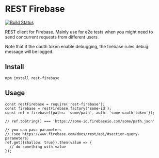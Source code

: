 # REST Firebase

[![Build Status](https://travis-ci.org/dinoboff/rest-firebase.svg?branch=master)](https://travis-ci.org/dinoboff/rest-firebase)

REST client for Firebase. Mainly use for e2e tests when you might need to send
concurrent requests from different users.

Note that if the oauth token enable debugging, the firebase rules debug message
will be logged.


## Install

```
npm install rest-firebase
```

## Usage

```
const restFirebase = require('rest-firebase');
const firebase = restFirebase.factory('some-id');
const ref = firebase({paths: 'some/path', auth: 'some-oauth-token'});

// ref.toString() === 'https://some-id.firebaseio.com/some/path.json'

// you can pass parameters
// (see https://www.firebase.com/docs/rest/api/#section-query-parameters)
ref.get({shallow: true}).then(value => {
  // do something with value
});
```
